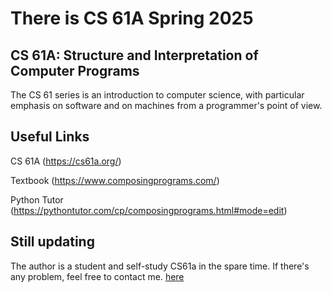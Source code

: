 # There is CS 61A Spring 2025

## CS 61A: Structure and Interpretation of Computer Programs

The CS 61 series is an introduction to computer science, with particular emphasis on software and on machines from a programmer's point of view.

## Useful Links

CS 61A (https://cs61a.org/)

Textbook (https://www.composingprograms.com/)

Python Tutor (https://pythontutor.com/cp/composingprograms.html#mode=edit)

## Still updating

The author is a student and self-study CS61a in the spare time.
If there's any problem, feel free to contact me. [here](hanyang.24@intl.zju.edu.cn)

